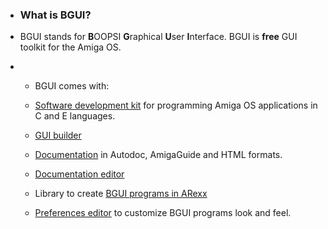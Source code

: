 - ### What is BGUI?

- BGUI stands for **B**OOPSI **G**raphical **U**ser **I**nterface. BGUI is **free** GUI toolkit for the Amiga OS.

- - BGUI comes with:

  - [Software development kit](#developers) for programming Amiga OS applications in C and E languages.
  - [GUI builder](screenshots.html#builder)
  - [Documentation](#documentation) in Autodoc, AmigaGuide and HTML formats.
  - [Documentation editor](screenshots.html#editor)
  - Library to create [BGUI programs in ARexx](#arexx)
  - [Preferences editor](screenshots.html#preferences) to customize BGUI programs look and feel.
  